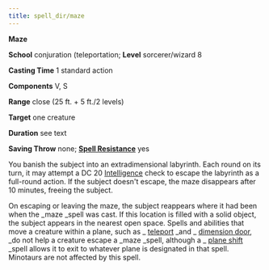 ```yaml
---
title: spell_dir/maze
---
```

 **Maze**

**School** conjuration (teleportation; **Level** sorcerer/wizard 8

**Casting Time** 1 standard action

**Components** V, S

**Range** close (25 ft. + 5 ft./2 levels)

**Target** one creature

**Duration** see text

**Saving Throw** none; **[Spell Resistance](../glossary#_spell-resistance)** yes

You banish the subject into an extradimensional labyrinth. Each round on its turn, it may attempt a DC 20 [Intelligence](../gettingStarted#_intelligence) check to escape the labyrinth as a full-round action. If the subject doesn't escape, the maze disappears after 10 minutes, freeing the subject.

On escaping or leaving the maze, the subject reappears where it had been when the _maze _spell was cast. If this location is filled with a solid object, the subject appears in the nearest open space. Spells and abilities that move a creature within a plane, such as _ [teleport](teleport#_teleport) _and _ [dimension door](dimensionDoor#_dimension-door), _do not help a creature escape a _maze _spell, although a _ [plane shift](planeShift#_plane-shift) _spell allows it to exit to whatever plane is designated in that spell. Minotaurs are not affected by this spell.

